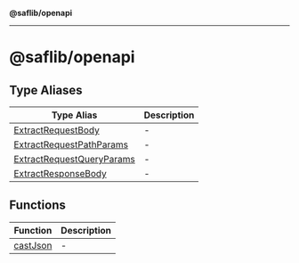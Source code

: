 **@saflib/openapi**

***

# @saflib/openapi

## Type Aliases

| Type Alias | Description |
| ------ | ------ |
| [ExtractRequestBody](type-aliases/ExtractRequestBody.md) | - |
| [ExtractRequestPathParams](type-aliases/ExtractRequestPathParams.md) | - |
| [ExtractRequestQueryParams](type-aliases/ExtractRequestQueryParams.md) | - |
| [ExtractResponseBody](type-aliases/ExtractResponseBody.md) | - |

## Functions

| Function | Description |
| ------ | ------ |
| [castJson](functions/castJson.md) | - |
